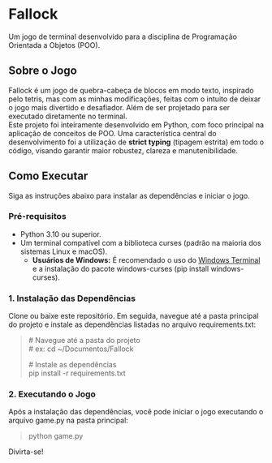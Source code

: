 # **Fallock**

Um jogo de terminal desenvolvido para a disciplina de Programação Orientada a Objetos (POO).

## **Sobre o Jogo**

Fallock é um jogo de quebra-cabeça de blocos em modo texto, inspirado pelo tetris, mas com as minhas modificações, feitas com o intuito de deixar o jogo mais divertido e desafiador. Além de ser projetado para ser executado diretamente no terminal.  
Este projeto foi inteiramente desenvolvido em Python, com foco principal na aplicação de conceitos de POO. Uma característica central do desenvolvimento foi a utilização de **strict typing** (tipagem estrita) em todo o código, visando garantir maior robustez, clareza e manutenibilidade.

## **Como Executar**

Siga as instruções abaixo para instalar as dependências e iniciar o jogo.

### **Pré-requisitos**

- Python 3.10 ou superior.
- Um terminal compatível com a biblioteca curses (padrão na maioria dos sistemas Linux e macOS).
  - **Usuários de Windows:** É recomendado o uso do [Windows Terminal](https://apps.microsoft.com/store/detail/windows-terminal/9N0DX20HK701) e a instalação do pacote windows-curses (pip install windows-curses).

### **1\. Instalação das Dependências**

Clone ou baixe este repositório. Em seguida, navegue até a pasta principal do projeto e instale as dependências listadas no arquivo requirements.txt:

> \# Navegue até a pasta do projeto  
> \# ex: cd ~/Documentos/Fallock
>
> \# Instale as dependências  
> pip install \-r requirements.txt

### **2\. Executando o Jogo**

Após a instalação das dependências, você pode iniciar o jogo executando o arquivo game.py na pasta principal:

> python game.py

Divirta-se\!
